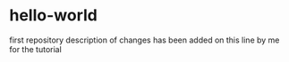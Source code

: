 # hello-world
first repository
description of changes has been added on this line by me for the tutorial
